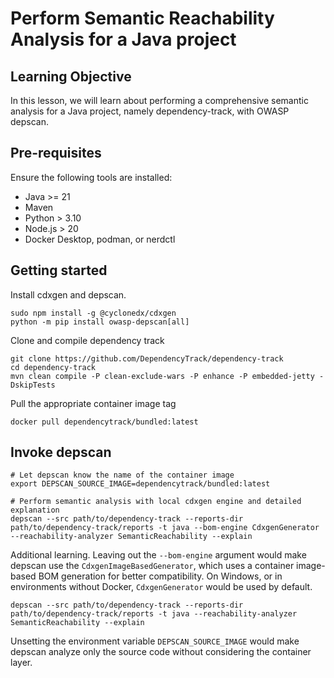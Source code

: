 # Perform Semantic Reachability Analysis for a Java project

## Learning Objective

In this lesson, we will learn about performing a comprehensive semantic analysis for a Java project, namely dependency-track, with OWASP depscan.

## Pre-requisites

Ensure the following tools are installed:

- Java >= 21
- Maven
- Python > 3.10
- Node.js > 20
- Docker Desktop, podman, or nerdctl


## Getting started

Install cdxgen and depscan.

```shell
sudo npm install -g @cyclonedx/cdxgen
python -m pip install owasp-depscan[all]
```

Clone and compile dependency track

```shell
git clone https://github.com/DependencyTrack/dependency-track
cd dependency-track
mvn clean compile -P clean-exclude-wars -P enhance -P embedded-jetty -DskipTests
```

Pull the appropriate container image tag

```shell
docker pull dependencytrack/bundled:latest
```

## Invoke depscan

```shell
# Let depscan know the name of the container image
export DEPSCAN_SOURCE_IMAGE=dependencytrack/bundled:latest

# Perform semantic analysis with local cdxgen engine and detailed explanation
depscan --src path/to/dependency-track --reports-dir path/to/dependency-track/reports -t java --bom-engine CdxgenGenerator --reachability-analyzer SemanticReachability --explain
```

Additional learning. Leaving out the `--bom-engine` argument would make depscan use the `CdxgenImageBasedGenerator`, which uses a container image-based BOM generation for better compatibility. On Windows, or in environments without Docker, `CdxgenGenerator` would be used by default.

```shell
depscan --src path/to/dependency-track --reports-dir path/to/dependency-track/reports -t java --reachability-analyzer SemanticReachability --explain
```

Unsetting the environment variable `DEPSCAN_SOURCE_IMAGE` would make depscan analyze only the source code without considering the container layer.
